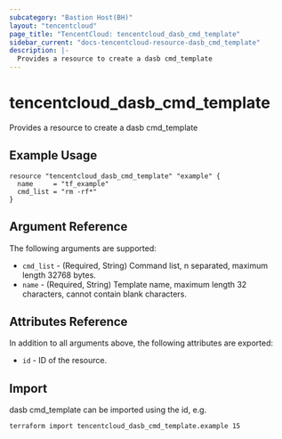 ```yaml
---
subcategory: "Bastion Host(BH)"
layout: "tencentcloud"
page_title: "TencentCloud: tencentcloud_dasb_cmd_template"
sidebar_current: "docs-tencentcloud-resource-dasb_cmd_template"
description: |-
  Provides a resource to create a dasb cmd_template
---
```


# tencentcloud_dasb_cmd_template

Provides a resource to create a dasb cmd_template

## Example Usage

```hcl
resource "tencentcloud_dasb_cmd_template" "example" {
  name     = "tf_example"
  cmd_list = "rm -rf*"
}
```

## Argument Reference

The following arguments are supported:

* `cmd_list` - (Required, String) Command list, n separated, maximum length 32768 bytes.
* `name` - (Required, String) Template name, maximum length 32 characters, cannot contain blank characters.

## Attributes Reference

In addition to all arguments above, the following attributes are exported:

* `id` - ID of the resource.




## Import

dasb cmd_template can be imported using the id, e.g.

```
terraform import tencentcloud_dasb_cmd_template.example 15
```

